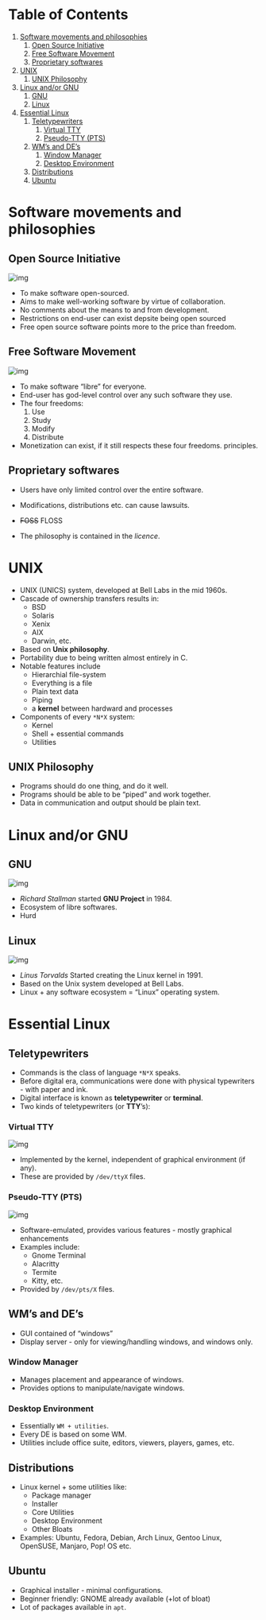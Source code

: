 # Table of Contents

1.  [Software movements and philosophies](#org4ccec5c)
    1.  [Open Source Initiative](#org1b0b1dc)
    2.  [Free Software Movement](#org3896d22)
    3.  [Proprietary softwares](#orga458d48)
2.  [UNIX](#org603eae4)
    1.  [UNIX Philosophy](#orgce9d735)
3.  [Linux and/or GNU](#org7551ed2)
    1.  [GNU](#org96167eb)
    2.  [Linux](#orge8c5957)
4.  [Essential Linux](#org776f265)
    1.  [Teletypewriters](#org6927fff)
        1.  [Virtual TTY](#org06186f6)
        2.  [Pseudo-TTY (PTS)](#orgad3b1dd)
    2.  [WM&rsquo;s and DE&rsquo;s](#org366d464)
        1.  [Window Manager](#org62cdae3)
        2.  [Desktop Environment](#org86f360b)
    3.  [Distributions](#org8807cdf)
    4.  [Ubuntu](#orge3ef540)

<a id="org4ccec5c"></a>

# Software movements and philosophies

<a id="org1b0b1dc"></a>

## Open Source Initiative

![img](./images/open-source-iniative.png)

- To make software open-sourced.
- Aims to make well-working software by virtue of collaboration.
- No comments about the means to and from development.
- Restrictions on end-user can exist depsite being open sourced
- Free open source software points more to the price than freedom.

<a id="org3896d22"></a>

## Free Software Movement

![img](./images/fsf.png)

- To make software &ldquo;libre&rdquo; for everyone.
- End-user has god-level control over any such software they use.
- The four freedoms:
  1.  Use
  2.  Study
  3.  Modify
  4.  Distribute
- Monetization can exist, if it still respects these four freedoms.
  principles.

<a id="orga458d48"></a>

## Proprietary softwares

- Users have only limited control over the entire software.
- Modifications, distributions etc. can cause lawsuits.

- <del>FOSS</del> FLOSS
- The philosophy is contained in the _licence_.

<a id="org603eae4"></a>

# UNIX

- UNIX (UNICS) system, developed at Bell Labs in the mid 1960s.
- Cascade of ownership transfers results in:
  - BSD
  - Solaris
  - Xenix
  - AIX
  - Darwin, etc.
- Based on **Unix philosophy**.
- Portability due to being written almost entirely in C.
- Notable features include
  - Hierarchial file-system
  - Everything is a file
  - Plain text data
  - Piping
  - a **kernel** between hardward and processes
- Components of every `*N*X` system:
  - Kernel
  - Shell + essential commands
  - Utilities

<a id="orgce9d735"></a>

## UNIX Philosophy

- Programs should do one thing, and do it well.
- Programs should be able to be &ldquo;piped&rdquo; and work together.
- Data in communication and output should be plain text.

<a id="org7551ed2"></a>

# Linux and/or GNU

<a id="org96167eb"></a>

## GNU

![img](./images/stallman.png)

- _Richard Stallman_ started **GNU Project** in 1984.
- Ecosystem of libre softwares.
- Hurd

<a id="orge8c5957"></a>

## Linux

![img](./images/linus.jpg)

- _Linus Torvalds_ Started creating the Linux kernel in 1991.
- Based on the Unix system developed at Bell Labs.
- Linux + any software ecosystem = &ldquo;Linux&rdquo; operating system.

<a id="org776f265"></a>

# Essential Linux

<a id="org6927fff"></a>

## Teletypewriters

- Commands is the class of language `*N*X` speaks.
- Before digital era, communications were done with physical typewriters -
  with paper and ink.
- Digital interface is known as **teletypewriter** or **terminal**.
- Two kinds of teletypewriters (or **TTY**&rsquo;s):

<a id="org06186f6"></a>

### Virtual TTY

![img](./images/dec-vt100.jpg)

- Implemented by the kernel, independent of graphical environment (if any).
- These are provided by `/dev/ttyX` files.

<a id="orgad3b1dd"></a>

### Pseudo-TTY (PTS)

![img](./images/gnome-terminal.png)

- Software-emulated, provides various features - mostly graphical enhancements
- Examples include:
  - Gnome Terminal
  - Alacritty
  - Termite
  - Kitty, etc.
- Provided by `/dev/pts/X` files.

<a id="org366d464"></a>

## WM&rsquo;s and DE&rsquo;s

- GUI contained of &ldquo;windows&rdquo;
- Display server - only for viewing/handling windows, and windows only.

<a id="org62cdae3"></a>

### Window Manager

- Manages placement and appearance of windows.
- Provides options to manipulate/navigate windows.

<a id="org86f360b"></a>

### Desktop Environment

- Essentially `WM + utilities`.
- Every DE is based on some WM.
- Utilities include office suite, editors, viewers, players, games, etc.

<a id="org8807cdf"></a>

## Distributions

- Linux kernel + some utilities like:
  - Package manager
  - Installer
  - Core Utilities
  - Desktop Environment
  - Other Bloats
- Examples: Ubuntu, Fedora, Debian, Arch Linux, Gentoo Linux, OpenSUSE,
  Manjaro, Pop! OS etc.

<a id="orge3ef540"></a>

## Ubuntu

- Graphical installer - minimal configurations.
- Beginner friendly: GNOME already available (+lot of bloat)
- Lot of packages available in `apt`.
